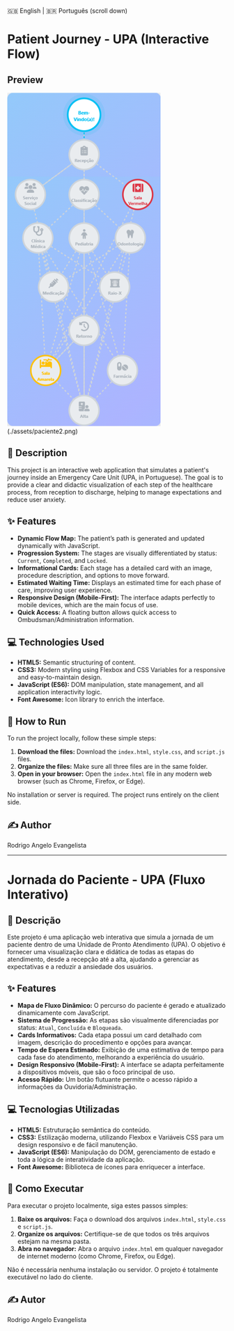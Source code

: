 🇬🇧 English | 🇧🇷 Português (scroll down)

# Patient Journey - UPA (Interactive Flow)

## Preview

![Preview](./assets/paciente.png) (./assets/paciente2.png)

## 📖 Description

This project is an interactive web application that simulates a patient's journey inside an Emergency Care Unit (UPA, in Portuguese). The goal is to provide a clear and didactic visualization of each step of the healthcare process, from reception to discharge, helping to manage expectations and reduce user anxiety.

## ✨ Features

- **Dynamic Flow Map:** The patient’s path is generated and updated dynamically with JavaScript.
- **Progression System:** The stages are visually differentiated by status: `Current`, `Completed`, and `Locked`.
- **Informational Cards:** Each stage has a detailed card with an image, procedure description, and options to move forward.
- **Estimated Waiting Time:** Displays an estimated time for each phase of care, improving user experience.
- **Responsive Design (Mobile-First):** The interface adapts perfectly to mobile devices, which are the main focus of use.
- **Quick Access:** A floating button allows quick access to Ombudsman/Administration information.

## 💻 Technologies Used

- **HTML5:** Semantic structuring of content.
- **CSS3:** Modern styling using Flexbox and CSS Variables for a responsive and easy-to-maintain design.
- **JavaScript (ES6):** DOM manipulation, state management, and all application interactivity logic.
- **Font Awesome:** Icon library to enrich the interface.

## 🚀 How to Run

To run the project locally, follow these simple steps:

1. **Download the files:** Download the `index.html`, `style.css`, and `script.js` files.
2. **Organize the files:** Make sure all three files are in the same folder.
3. **Open in your browser:** Open the `index.html` file in any modern web browser (such as Chrome, Firefox, or Edge).

No installation or server is required. The project runs entirely on the client side.

## ✍️ Author

Rodrigo Angelo Evangelista

---

# Jornada do Paciente - UPA (Fluxo Interativo)

## 📖 Descrição

Este projeto é uma aplicação web interativa que simula a jornada de um paciente dentro de uma Unidade de Pronto Atendimento (UPA). O objetivo é fornecer uma visualização clara e didática de todas as etapas do atendimento, desde a recepção até a alta, ajudando a gerenciar as expectativas e a reduzir a ansiedade dos usuários.

## ✨ Features

- **Mapa de Fluxo Dinâmico:** O percurso do paciente é gerado e atualizado dinamicamente com JavaScript.
- **Sistema de Progressão:** As etapas são visualmente diferenciadas por status: `Atual`, `Concluída` e `Bloqueada`.
- **Cards Informativos:** Cada etapa possui um card detalhado com imagem, descrição do procedimento e opções para avançar.
- **Tempo de Espera Estimado:** Exibição de uma estimativa de tempo para cada fase do atendimento, melhorando a experiência do usuário.
- **Design Responsivo (Mobile-First):** A interface se adapta perfeitamente a dispositivos móveis, que são o foco principal de uso.
- **Acesso Rápido:** Um botão flutuante permite o acesso rápido a informações da Ouvidoria/Administração.

## 💻 Tecnologias Utilizadas

- **HTML5:** Estruturação semântica do conteúdo.
- **CSS3:** Estilização moderna, utilizando Flexbox e Variáveis CSS para um design responsivo e de fácil manutenção.
- **JavaScript (ES6):** Manipulação do DOM, gerenciamento de estado e toda a lógica de interatividade da aplicação.
- **Font Awesome:** Biblioteca de ícones para enriquecer a interface.

## 🚀 Como Executar

Para executar o projeto localmente, siga estes passos simples:

1.  **Baixe os arquivos:** Faça o download dos arquivos `index.html`, `style.css` e `script.js`.
2.  **Organize os arquivos:** Certifique-se de que todos os três arquivos estejam na mesma pasta.
3.  **Abra no navegador:** Abra o arquivo `index.html` em qualquer navegador de internet moderno (como Chrome, Firefox, ou Edge).

Não é necessária nenhuma instalação ou servidor. O projeto é totalmente executável no lado do cliente.

## ✍️ Autor

Rodrigo Angelo Evangelista
